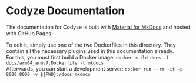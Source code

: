 # Codyze Documentation

The documentation for Codyze is built with [Material for MkDocs](https://squidfunk.github.io/) and hosted with GitHub Pages.

To edit it, simply use one of the two Dockerfiles in this directory. They contain all the necessary plugins used in this documentation already.  
For this, you must first build a Docker image:
    `docker build docs -f docs/arm64_armv7.Dockerfile -t mkdocs`  
Afterwards, you can start a development server:
    `docker run --rm -it -p 8000:8000 -v ${PWD}:/docs mkdocs`  
